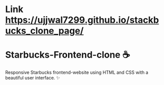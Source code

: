 # Link https://ujjwal7299.github.io/stackbucks_clone_page/
# Starbucks-Frontend-clone ☕
Responsive Starbucks frontend-website using HTML and CSS with a beautiful user interface. ✨ 



